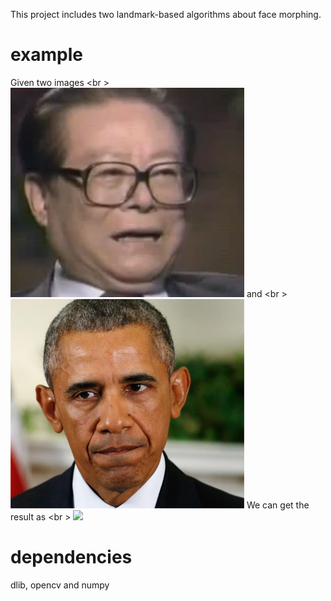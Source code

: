 This project includes two landmark-based algorithms about face morphing.

# example
Given two images
<br \>
![](img/zjm.png)
and
<br \>
![](img/obama.png)
We can get the result as
<br \>
![](zjm2obm.gif)

# dependencies
dlib, opencv and numpy